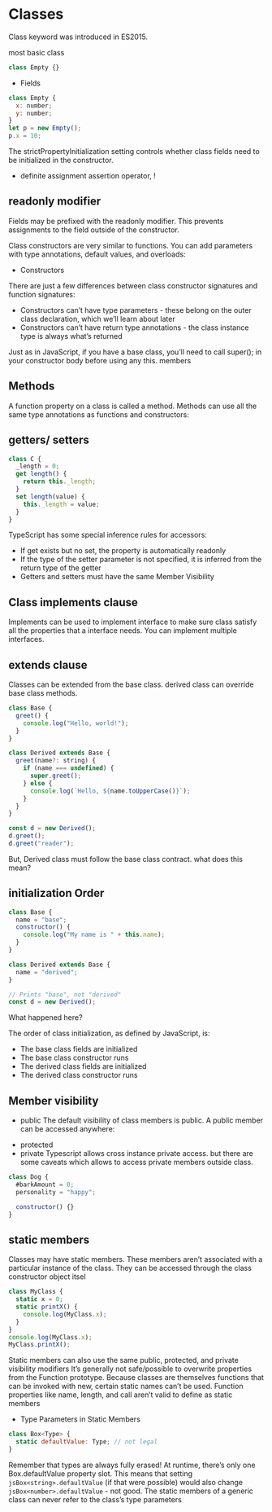 # Classes

Class keyword was introduced in ES2015.

most basic class

```js
class Empty {}
```

- Fields

```js
class Empty {
  x: number;
  y: number;
}
let p = new Empty();
p.x = 10;
```

The strictPropertyInitialization setting controls whether class fields need to be initialized in the constructor.

- definite assignment assertion operator, !

## readonly modifier

Fields may be prefixed with the readonly modifier. This prevents assignments to the field outside of the constructor.

Class constructors are very similar to functions. You can add parameters with type annotations, default values, and overloads:

- Constructors

There are just a few differences between class constructor signatures and function signatures:

- Constructors can’t have type parameters - these belong on the outer class declaration, which we’ll learn about later
- Constructors can’t have return type annotations - the class instance type is always what’s returned

Just as in JavaScript, if you have a base class, you’ll need to call super(); in your constructor body before using any this. members

## Methods

A function property on a class is called a method. Methods can use all the same type annotations as functions and constructors:

## getters/ setters

```js
class C {
  _length = 0;
  get length() {
    return this._length;
  }
  set length(value) {
    this._length = value;
  }
}
```

TypeScript has some special inference rules for accessors:

- If get exists but no set, the property is automatically readonly
- If the type of the setter parameter is not specified, it is inferred from the return type of the getter
- Getters and setters must have the same Member Visibility

## Class implements clause

Implements can be used to implement interface to make sure class satisfy all the properties that a interface needs. You can implement multiple interfaces.

## extends clause

Classes can be extended from the base class.
derived class can override base class methods.

```js
class Base {
  greet() {
    console.log("Hello, world!");
  }
}

class Derived extends Base {
  greet(name?: string) {
    if (name === undefined) {
      super.greet();
    } else {
      console.log(`Hello, ${name.toUpperCase()}`);
    }
  }
}

const d = new Derived();
d.greet();
d.greet("reader");
```

But, Derived class must follow the base class contract. what does this mean?

## initialization Order

```js
class Base {
  name = "base";
  constructor() {
    console.log("My name is " + this.name);
  }
}

class Derived extends Base {
  name = "derived";
}

// Prints "base", not "derived"
const d = new Derived();
```

What happened here?

The order of class initialization, as defined by JavaScript, is:

- The base class fields are initialized
- The base class constructor runs
- The derived class fields are initialized
- The derived class constructor runs

## Member visibility

- public
  The default visibility of class members is public. A public member can be accessed anywhere:

* protected
* private
  Typescript allows cross instance private access. but there are some caveats which allows to access private members outside class.

```js
class Dog {
  #barkAmount = 0;
  personality = "happy";

  constructor() {}
}
```

## static members

Classes may have static members. These members aren’t associated with a particular instance of the class. They can be accessed through the class constructor object itsel

```js
class MyClass {
  static x = 0;
  static printX() {
    console.log(MyClass.x);
  }
}
console.log(MyClass.x);
MyClass.printX();
```

Static members can also use the same public, protected, and private visibility modifiers
It’s generally not safe/possible to overwrite properties from the Function prototype. Because classes are themselves functions that can be invoked with new, certain static names can’t be used. Function properties like name, length, and call aren’t valid to define as static members

- Type Parameters in Static Members

```js
class Box<Type> {
  static defaultValue: Type; // not legal
}
```

Remember that types are always fully erased! At runtime, there’s only one Box.defaultValue property slot. This means that setting `jsBox<string>.defaultValue` (if that were possible) would also change `jsBox<number>.defaultValue` - not good. The static members of a generic class can never refer to the class’s type parameters
